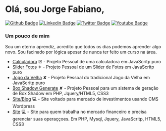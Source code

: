 # Olá, sou Jorge Fabiano,

[![Github Badge](https://img.shields.io/badge/-Github-000?style=flat-square&logo=Github&logoColor=white&link=https://github.com/jorgekania)](https://github.com/jorgekania)
[![Linkedin Badge](https://img.shields.io/badge/-LinkedIn-blue?style=flat-square&logo=Linkedin&logoColor=white&link=https://www.linkedin.com/in/jorgekania/)](https://www.linkedin.com/in/jorgekania/)
[![Twitter Badge](https://img.shields.io/badge/-Twitter-1ca0f1?style=flat-square&labelColor=1ca0f1&logo=twitter&logoColor=white&link=#)](#)
[![Youtube Badge](https://img.shields.io/badge/-YouTube-ff0000?style=flat-square&labelColor=ff0000&logo=youtube&logoColor=white&link=#)](#)

### Um pouco de mim
Sou um eterno aprendiz, acredito que todos os dias podemos aprender algo novo. Sou facinado por lógica apesar de nunca ter feito um curso na área.

- [Calculadora](https://github.com/jorgekania/calc) ☒ - Projeto Pessoal de uma calculadora em JavaScritp puro
- [Slider Fotos](https://github.com/jorgekania/slider-js) ✳ - Projeto Pessoal de um Slider de Fotos em JavaScritp puro
- [Jogo da Velha](https://github.com/jorgekania/jogo-da-velha) ✘ - Projeto Pessoal do tradicional Jogo da Velha em JavaScritp puro
- [Box Shadow Generate](https://github.com/jorgekania/box-shadow) ✘ - Projeto Pessoal para um sistema de geração de Box Shadow em PHP, Jquery/HTML5, CSS3
- [Site/Blog](https://www.jktraderpro.com) 💻 - Site voltado para mercado de investimentos usando CMS Wordpress
- [Site](https://www.sgobrasil.com) 💻 - Site para quem trabalha no mercado financeiro e precisa gerenciar suas operaççoes. Em PHP, Mysql, Jquery, JavaScritp, HTML5, CSS3
